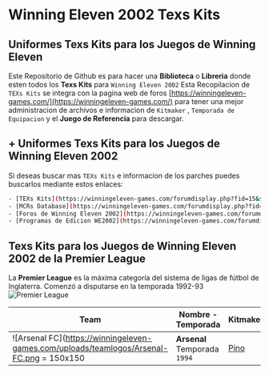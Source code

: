# Winning Eleven 2002 Texs Kits
## Uniformes Texs Kits para los Juegos de Winning Eleven
Este Repositorio de Github es para hacer una **Biblioteca** o **Libreria** donde esten todos los **Texs Kits** para `Winning Eleven 2002`
Esta Recopilacion de `TEXs Kits` se integra con la pagina web de foros [https://winningeleven-games.com/](https://winningeleven-games.com/) para tener una mejor administracion de archivos e informacion de `Kitmaker` , `Temporada de Equipacion` y el **Juego de Referencia** para descargar.

## + Uniformes Texs Kits para los Juegos de Winning Eleven 2002
Si deseas buscar mas `TEXs Kits` e informacion de los parches puedes buscarlos mediante estos enlaces:

```sh
- [TEXs Kits](https://winningeleven-games.com/forumdisplay.php?fid=15&sortby=lastpost&order=desc&datecut=9999&prefix=1)
- [MCRs Database](https://winningeleven-games.com/forumdisplay.php?fid=15&sortby=lastpost&order=desc&datecut=9999&prefix=2)
- [Foros de Winning Eleven 2002](https://winningeleven-games.com/forumdisplay.php?fid=15)
- [Programas de Edicion WE2002](https://winningeleven-games.com/forumdisplay.php?fid=17)
```

## Texs Kits para los Juegos de Winning Eleven 2002 de la Premier League
La **Premier League** es la máxima categoría del sistema de ligas de fútbol de Inglaterra. Comenzó a disputarse en la temporada 1992-93
![Premier League](https://winningeleven-games.com/uploads/teamlogos/premierleague-logo.png)


| Team     | Nombre - Temporada | Kitmaker  | Download  | Previe & GameInfo  |
| ---------| ------------------ | --------- | --------  | -----------------  |
| ![Arsenal FC](https://winningeleven-games.com/uploads/teamlogos/Arsenal-FC.png = 150x150| **Arsenal** Temporada `1994` | [Pino](https://winningeleven-games.com/member.php?action=profile&uid=4) | [TEXs Kits](https://github.com/Diego-Pino/Winning-Eleven-2002-Texs-Kits/tree/master/PremierLeague) | -----------------  |
